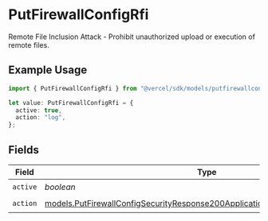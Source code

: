 # PutFirewallConfigRfi

Remote File Inclusion Attack - Prohibit unauthorized upload or execution of remote files.

## Example Usage

```typescript
import { PutFirewallConfigRfi } from "@vercel/sdk/models/putfirewallconfigop.js";

let value: PutFirewallConfigRfi = {
  active: true,
  action: "log",
};
```

## Fields

| Field                                                                                                                                                              | Type                                                                                                                                                               | Required                                                                                                                                                           | Description                                                                                                                                                        |
| ------------------------------------------------------------------------------------------------------------------------------------------------------------------ | ------------------------------------------------------------------------------------------------------------------------------------------------------------------ | ------------------------------------------------------------------------------------------------------------------------------------------------------------------ | ------------------------------------------------------------------------------------------------------------------------------------------------------------------ |
| `active`                                                                                                                                                           | *boolean*                                                                                                                                                          | :heavy_check_mark:                                                                                                                                                 | N/A                                                                                                                                                                |
| `action`                                                                                                                                                           | [models.PutFirewallConfigSecurityResponse200ApplicationJSONResponseBodyAction](../models/putfirewallconfigsecurityresponse200applicationjsonresponsebodyaction.md) | :heavy_check_mark:                                                                                                                                                 | N/A                                                                                                                                                                |